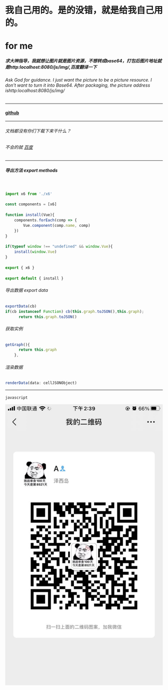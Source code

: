 # 我自己用的。是的没错，就是给我自己用的。
# for me

##### 求大神指导，我就想让图片就是图片资源，不想转成base64，打包后图片地址就是http:localhost:8080/js/img/,百度翻译一下
###### Ask God for guidance. I just want the picture to be a picture resource. I don't want to turn it into Base64. After packaging, the picture address ishttp:localhost:8080/js/img/
---
#### [github](https://github.com/w569638598/obstacle-wl.git)
---
###### 文档都没有你们下载下来干什么？
###### 不会的就 [百度](https://www.baidu.com)
----

##### 导出方法 export methods
```javascript


import x6 from './x6'

const components = [x6]

function install(Vue){
    components.forEach(comp => {
        Vue.component(comp.name, comp)
    })
}

if(typeof window !== "undefined" && window.Vue){
    install(window.Vue)
}

export { x6 }

export default { install }
```
###### 导出数据 export data
```javascript
exportData(cb)
if(cb instanceof Function) cb(this.graph.toJSON(),this.graph);
      return this.graph.toJSON()
```

###### 获取实例

```javascript
getGraph(){
      return this.graph
    },
```


###### 渲染数据
```javascript
renderData(data: cellJSONObject)
```
---- 
`javascript`

![](call.jpg)